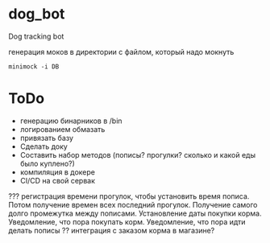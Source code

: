 # dog_bot
Dog tracking bot

генерация моков в директории с файлом, который надо мокнуть
```
minimock -i DB
```

# ToDo
- генерацию бинарников в /bin
- логированием обмазать
- привязать базу
- Сделать доку
- Составить набор методов (пописы? прогулки? сколько и какой еды было куплено?)
- компиляция в докере
- CI/CD на свой сервак

???
регистрация времени прогулок, чтобы установить время пописа.
Потом получение времен всех последний прогулок.
Получение самого долго промежутка между пописами.
Установление даты покупки корма.
Уведомление, что пора покупать корм.
Уведомление, что пора идти делать пописы
?? интеграция с заказом корма в магазине?
